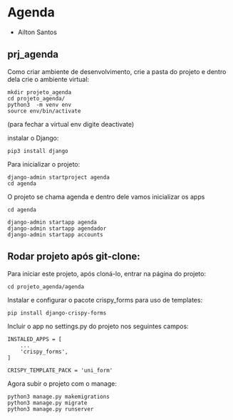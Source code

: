 # Agenda


<ul>
    <li>Ailton Santos</li>
  
</ul>

<h2>prj_agenda</h2>

Como criar ambiente de desenvolvimento, crie a pasta do projeto e dentro dela crie o ambiente virtual:
``` 
mkdir projeto_agenda
cd projeto_agenda/
python3  -m venv env
source env/bin/activate
```

(para fechar a virtual env digite deactivate)

 instalar o Django:
```
pip3 install django
```
Para inicializar o projeto:
```
django-admin startproject agenda 
cd agenda
```
O projeto se chama agenda e dentro dele vamos inicializar os apps 
```
cd agenda

django-admin startapp agenda
django-admin startapp agendador
django-admin startapp accounts

```
<h2>Rodar projeto após git-clone:</h2>
Para iniciar este projeto, após cloná-lo, entrar na página do projeto:

```
cd projeto_agenda/agenda
```
Instalar e configurar o pacote crispy_forms para uso de templates:
```
pip install django-crispy-forms
```
Incluir o app no settings.py do projeto nos seguintes campos:
```
INSTALED_APPS = [
    ...
    'crispy_forms', 
]

CRISPY_TEMPLATE_PACK = 'uni_form'
```
Agora subir o projeto com o manage:
```
python3 manage.py makemigrations 
python3 manage.py migrate
python3 manage.py runserver
```
